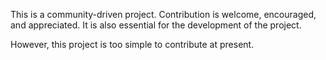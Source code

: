 This is a community-driven project. Contribution is welcome, encouraged, and appreciated. It is also essential for the development of the project.

However, this project is too simple to contribute at present.